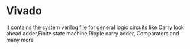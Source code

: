 # Vivado
It contains the system verilog file for general logic circuits like Carry look ahead adder,Finite state machine,Ripple carry adder, Comparators
and many more
